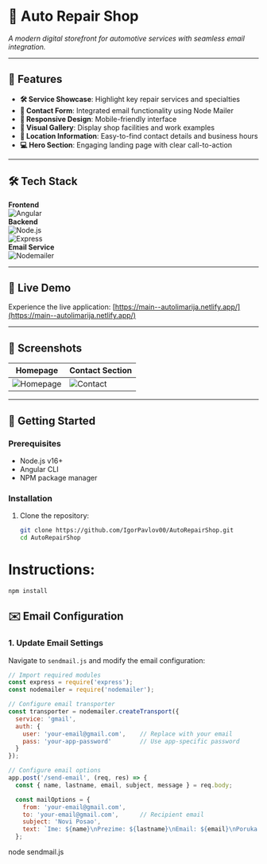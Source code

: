 # 🚗 Auto Repair Shop  

*A modern digital storefront for automotive services with seamless email integration.*

---

## 🌟 Features  
- **🛠️ Service Showcase**: Highlight key repair services and specialties  
- **📧 Contact Form**: Integrated email functionality using Node Mailer  
- **📱 Responsive Design**: Mobile-friendly interface  
- **📸 Visual Gallery**: Display shop facilities and work examples  
- **📍 Location Information**: Easy-to-find contact details and business hours  
- **💻 Hero Section**: Engaging landing page with clear call-to-action  

---

## 🛠️ Tech Stack  
**Frontend**  
![Angular](https://img.shields.io/badge/Angular-DD0031?style=flat&logo=angular&logoColor=white)  
**Backend**  
![Node.js](https://img.shields.io/badge/Node.js-339933?style=flat&logo=nodedotjs&logoColor=white)  
![Express](https://img.shields.io/badge/Express-000000?style=flat&logo=express&logoColor=white)  
**Email Service**  
![Nodemailer](https://img.shields.io/badge/Nodemailer-4B32C3?style=flat&logo=maildotru&logoColor=white)  

---

## 🚀 Live Demo  
Experience the live application: [https://main--autolimarija.netlify.app/](https://main--autolimarija.netlify.app/)  

---

## 📸 Screenshots  
| Homepage | Contact Section |  
|----------|-----------------|  
| ![Homepage](https://github.com/IgorPavlov00/AutoRepairShop/assets/103071674/937a8dda-928f-40c0-963e-4e58d372e3c3) | ![Contact](https://github.com/IgorPavlov00/AutoRepairShop/assets/103071674/e9bc9aaa-997a-4065-9e99-e1fc8a1ca13b) |  

---

## 🏁 Getting Started  

### Prerequisites  
- Node.js v16+  
- Angular CLI  
- NPM package manager  

### Installation  
1. Clone the repository:  
   ```bash  
   git clone https://github.com/IgorPavlov00/AutoRepairShop.git  
   cd AutoRepairShop
   
# Instructions:

```
npm install
```

## ✉️ Email Configuration

### 1. Update Email Settings
Navigate to `sendmail.js` and modify the email configuration:

```javascript
// Import required modules
const express = require('express');
const nodemailer = require('nodemailer');

// Configure email transporter
const transporter = nodemailer.createTransport({
  service: 'gmail',
  auth: {
    user: 'your-email@gmail.com',    // Replace with your email
    pass: 'your-app-password'        // Use app-specific password
  }
});

// Configure email options
app.post('/send-email', (req, res) => {
  const { name, lastname, email, subject, message } = req.body;

  const mailOptions = {
    from: 'your-email@gmail.com',
    to: 'your-email@gmail.com',      // Recipient email
    subject: 'Novi Posao',
    text: `Ime: ${name}\nPrezime: ${lastname}\nEmail: ${email}\nPoruka: ${message}`
  };


```
node sendmail.js
```
